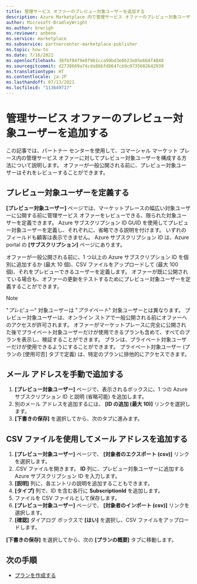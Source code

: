 ```yaml
---
title: 管理サービス オファーのプレビュー対象ユーザーを追加する
description: Azure Marketplace 内で管理サービス オファーのプレビュー対象ユーザーを追加します。
author: Microsoft-BradleyWright
ms.author: brwrigh
ms.reviewer: anbene
ms.service: marketplace
ms.subservice: partnercenter-marketplace-publisher
ms.topic: how-to
ms.date: 7/16/2021
ms.openlocfilehash: 38fbf04f9e8f961cca99bd3e0b23e05e664f4848
ms.sourcegitcommit: d2738669a74cda866fd8647cb9c0735602642939
ms.translationtype: HT
ms.contentlocale: ja-JP
ms.lasthandoff: 07/13/2021
ms.locfileid: "113649717"
---
```

# <a name="add-a-preview-audience-for-a-managed-service-offer"></a>管理サービス オファーのプレビュー対象ユーザーを追加する

この記事では、パートナー センターを使用して、コマーシャル マーケット プレース内の管理サービス オファーに対してプレビュー対象ユーザーを構成する方法について説明します。 オファーが一般公開される前に、プレビュー対象ユーザーはそれをレビューすることができます。

## <a name="define-a-preview-audience"></a>プレビュー対象ユーザーを定義する

**[プレビュー対象ユーザー]** ページでは、マーケットプレースの幅広い対象ユーザーに公開する前に管理サービス オファーをレビューできる、限られた対象ユーザーを定義できます。 Azure サブスクリプション ID GUID を使用してプレビュー対象ユーザーを定義し、それぞれに、省略できる説明を付けます。 いずれのフィールドも顧客は表示できません。 Azure サブスクリプション ID は、Azure portal の **[サブスクリプション]** ページにあります。

オファーが一般公開される前に、1 つ以上の Azure サブスクリプション ID を個別に追加するか (最大 10 個)、CSV ファイルをアップロードして (最大 100 個)、それをプレビューできるユーザーを定義します。 オファーが既に公開されている場合も、オファーの更新をテストするためにプレビュー対象ユーザーを定義することができます。

> [!NOTE]
> "*プレビュー*" 対象ユーザーは "*プライベート*" 対象ユーザーとは異なります。 プレビュー対象ユーザーは、オンライン ストアで一般公開される前にオファーへのアクセスが許可されます。 オファーがマーケットプレースに完全に公開された後でプライベート対象ユーザーだけが使用できるプランも含めて、すべてのプランを表示し、検証することができます。 プランは、プライベート対象ユーザーだけが使用できるようにすることができます。 プライベート対象ユーザー (プランの [使用可否] タブで定義) は、特定のプランに排他的にアクセスできます。

## <a name="add-email-addresses-manually"></a>メール アドレスを手動で追加する

1. **[プレビュー対象ユーザー]** ページで、表示されるボックスに、1 つの Azure サブスクリプション ID と説明 (省略可能) を追加します。
2. 別のメール アドレスを追加するには、 **[ID の追加 (最大 10)]** リンクを選択します。
3. **[下書きの保存]** を選択してから、次のタブに進みます。

## <a name="add-email-addresses-using-a-csv-file"></a>CSV ファイルを使用してメール アドレスを追加する

1. **[プレビュー対象ユーザー]** ページで、 **[対象者のエクスポート (csv)]** リンクを選択します。
2. .CSV ファイルを開きます。 **ID** 列に、プレビュー対象ユーザーに追加する Azure サブスクリプション ID を入力します。
3. **[説明]** 列に、各エントリの説明を追加することもできます。
4. **[タイプ]** 列で、ID を含む各行に **SubscriptionId** を追加します。
5. ファイルを CSV ファイルとして保存します。
6. **[プレビュー対象ユーザー]** ページで、 **[対象者のインポート (csv)]** リンクを選択します。
7. **[確認]** ダイアログ ボックスで **[はい]** を選択し、CSV ファイルをアップロードします。

**[下書きの保存]** を選択してから、次の **[プランの概要]** タブに移動します。

## <a name="next-steps"></a>次の手順

* [プランを作成する](create-managed-service-offer-plans.md)
